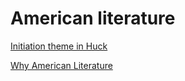 # American literature

[Initiation theme in Huck](American%20literature%20a9028e996ab740099c0811aeb68d69d9/Initiation%20theme%20in%20Huck%20180ab86c348f4fa48e31a13452f14e59.md)

[ Why American Literature](American%20literature%20a9028e996ab740099c0811aeb68d69d9/Why%20American%20Literature%20aaaefe0c43684a3f9b8bb3fd7990c71d.md)